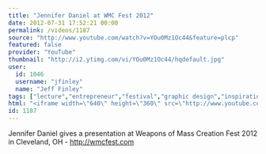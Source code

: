 ```yaml
---
title: "Jennifer Daniel at WMC Fest 2012"
date: 2012-07-31 17:52:21 00:00
permalink: /videos/1187
source: "http://www.youtube.com/watch?v=YOu0Mz1Oc44&feature=plcp"
featured: false
provider: "YouTube"
thumbnail: "http://i2.ytimg.com/vi/YOu0Mz1Oc44/hqdefault.jpg"
user:
  id: 1046
  username: "jfinley"
  name: "Jeff Finley"
tags: ["lecture","entrepreneur","festival","graphic design","inspirational","design conference","wmc fest","cleveland","speaker","diy","ohio","midwest"]
html: "<iframe width=\"640\" height=\"360\" src=\"http://www.youtube.com/embed/YOu0Mz1Oc44?wmode=transparent&fs=1&feature=oembed\" frameborder=\"0\" allowfullscreen></iframe>"
id: 1187
---
```


Jennifer Daniel gives a presentation at Weapons of Mass Creation Fest 2012 in Cleveland, OH - http://wmcfest.com